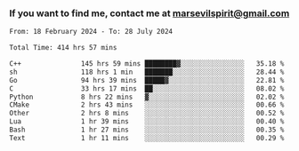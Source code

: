 ### If you want to find me, contact me at marsevilspirit@gmail.com

<!--
**marsevilspirit/marsevilspirit** is a ✨ _special_ ✨ repository because its `README.md` (this file) appears on your GitHub profile.

Here are some ideas to get you started:

- 🔭 I’m currently working on ...
- 🌱 I’m currently learning ...
- 👯 I’m looking to collaborate on ...
- 🤔 I’m looking for help with ...
- 💬 Ask me about ...
- 📫 How to reach me: ...
- 😄 Pronouns: ...
- ⚡ Fun fact: ...
-->
<!--START_SECTION:waka-->

```txt
From: 18 February 2024 - To: 28 July 2024

Total Time: 414 hrs 57 mins

C++               145 hrs 59 mins ████████▓░░░░░░░░░░░░░░░░   35.18 %
sh                118 hrs 1 min   ███████░░░░░░░░░░░░░░░░░░   28.44 %
Go                94 hrs 39 mins  █████▓░░░░░░░░░░░░░░░░░░░   22.81 %
C                 33 hrs 17 mins  ██░░░░░░░░░░░░░░░░░░░░░░░   08.02 %
Python            8 hrs 22 mins   ▓░░░░░░░░░░░░░░░░░░░░░░░░   02.02 %
CMake             2 hrs 43 mins   ░░░░░░░░░░░░░░░░░░░░░░░░░   00.66 %
Other             2 hrs 8 mins    ░░░░░░░░░░░░░░░░░░░░░░░░░   00.52 %
Lua               1 hr 39 mins    ░░░░░░░░░░░░░░░░░░░░░░░░░   00.40 %
Bash              1 hr 27 mins    ░░░░░░░░░░░░░░░░░░░░░░░░░   00.35 %
Text              1 hr 11 mins    ░░░░░░░░░░░░░░░░░░░░░░░░░   00.29 %
```

<!--END_SECTION:waka-->

